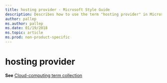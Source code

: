 ```yaml
---
title: hosting provider - Microsoft Style Guide
description: Describes how to use the term "hosting provider" in Microsoft content.
author: pallep
ms.author: pallep
ms.date: 01/19/2018
ms.topic: article
ms.prod: non-product-specific
---
```


# hosting provider

**See** [Cloud-computing term collection](~/a-z-word-list-term-collections/term-collections/cloud-computing-terms.md)
